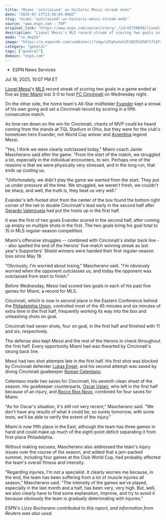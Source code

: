 ```yaml
---
title: "Miami 'outclassed' as historic Messi streak ends"
date: "2025-07-17T13:56:04.000Z"
slug: "miami-'outclassed'-as-historic-messi-streak-ends"
source: "www.espn.com - TOP"
original_link: "https://www.espn.com/soccer/story/_/id/45758849/lionel-messi-scoring-streak-ends-miami-loss-cincinnati"
description: "Lionel Messi's MLS record streak of scoring two goals in a game ended at five as Inter Miami CF lost 3-0 to FC Cincinnati on Wednesday night."
mode: "in_depth"
image: "https://a.espncdn.com/combiner/i?img=%2Fphoto%2F2025%2F0717%2Fr1520076_1296x729_16%2D9.jpg"
category: "general"
tags: ["general"]
domain: "espn.com"
---
```

<div id="readability-page-1" class="page"><div><div><ul><li><p>ESPN News Services</p></li></ul><p><span>Jul 16, 2025, 10:07 PM ET</span></p></div><p><a data-player-guid="dc5f8d51-332b-0ab2-b4b0-c97efdc624e0" href="http://espn.com/soccer/player/_/id/45843/lionel-messi">Lionel Messi</a>'s <a data-league-guid="d9d3698e-67b3-3ca5-9eb4-f23b8e19a464" href="https://www.espn.com/soccer/league/_/name/USA.1">MLS</a> record streak of scoring two goals in a game ended at five as <a data-clubhouse-guid="68c59d9b-7197-356f-8418-52c0d216852c" href="https://www.espn.com/soccer/team?id=20232">Inter Miami</a> lost 3-0 to host <a data-clubhouse-guid="b55047f9-03f0-f140-9411-e8e10336a2a8" href="https://www.espn.com/soccer/team?id=18267">FC Cincinnati</a> on Wednesday night.</p><p>On the other side, the home team's All-Star midfielder <a data-player-guid="6bf8e324-8201-2af0-aaab-61bff3d91210" href="http://espn.com/soccer/player/_/id/86436/evander">Evander</a> kept a streak of his own going and set a Cincinnati record by scoring in a fifth consecutive match.</p><p>As time ran down on the win for Cincinnati, chants of MVP could be heard coming from the stands at TQL Stadium in Ohio, but they were for the club's hometown hero Evander, not World Cup winner and <a data-clubhouse-guid="892f805f-fef9-c22d-8f87-ba08b1b4d256" href="https://www.espn.com/soccer/team?id=202">Argentina</a> legend Messi.</p><p>"Yes, I think we were clearly outclassed today," Miami coach Javier Mascherano said after the game. "From the start of the match, we struggled a lot, especially in the individual encounters, to win. Perhaps one of the reasons is that we were physically very stressed, and in the long run, that ends up costing us.</p><p>"Unfortunately, we didn't play the game we wanted from the start. They put us under pressure all the time. We struggled, we weren't fresh, we couldn't be sharp, and well, the truth is, they beat us very well."</p><p>Evander's left-footed shot from the center of the box found the bottom right corner of the net to double Cincinnati's lead early in the second half after <a data-player-guid="2cbce499-d2cf-35ef-bba6-78b0d490dca9" href="http://espn.com/soccer/player/_/id/362895/gerardo-valenzuela">Gerardo Valenzuela</a> had put the hosts up in the first half.</p><p>It was the first of two goals Evander scored in the second half, after coming up empty on multiple shots in the first. The two goals bring his goal total to 15 in MLS regular-season competition.</p><p>Miami's offensive struggles -- combined with Cincinnati's stellar back line -- also spelled the end of the Herons' five-match winning streak as last year's Supporters' Shield winners were handed their first regular-season loss since May 18.</p><p>"Obviously, I'm worried about losing," Mascherano said. "I'm obviously worried when the opponent outclasses us, and today the opponent was outclassed from start to finish."</p><p>Before Wednesday, Messi had scored two goals in each of his past five games for Miami, a record for MLS.</p><p>Cincinnati, which is now in second place in the Eastern Conference behind the <a data-clubhouse-guid="669bfb78-a442-cc53-35f1-2eacacf50a7a" href="https://www.espn.com/soccer/team?id=10739">Philadelphia Union</a>, controlled most of the 45 minutes and six minutes of extra time in the first half, frequently working its way into the box and unleashing shots on goal.</p><p>Cincinnati had seven shots, four on goal, in the first half and finished with 11 and six, respectively.</p><p>The defense also kept Messi and the rest of the Herons in check throughout the first half. Every opportunity Miami had was thwarted by Cincinnati's strong back line.</p><p>Messi had two shot attempts late in the first half. His first shot was blocked by Cincinnati defender <a data-player-guid="66d6b899-ce1c-3b77-b5cd-c2d4c891b962" href="http://espn.com/soccer/player/_/id/311520/lukas-engel">Lukas Engel</a>, and his second attempt was saved by diving Cincinnati goalkeeper <a data-player-guid="952269c7-674a-39eb-b868-0fd5391f3747" href="http://espn.com/soccer/player/_/id/315972/roman-celentano">Roman Celentano</a>.</p><p>Celentano made two saves for Cincinnati, his seventh clean sheet of the season. His goalkeeper counterparts, <a data-player-guid="e2fe81f6-104c-6ce7-a0fe-7d75879318e4" href="http://espn.com/soccer/player/_/id/102985/oscar-ustari">Oscar Ustari</a>, who left in the first half because of an injury, and <a data-player-guid="aa961066-3345-e63b-07e0-6e7fcb8aa4e1" href="http://espn.com/soccer/player/_/id/297047/rocco-rios-novo">Rocco Ríos Novo</a>, combined for four saves for Miami.</p><p>"As for Oscar's situation, it's still not very recent," Mascherano said. "We don't have any results of what it could be, so surely tomorrow, with some tests, we'll be able to verify the extent of the injury."</p><p>Miami is now fifth place in the East, although the team has three games in hand and could make up much of the eight-point deficit separating it from first-place Philadelphia.</p><p>Without making excuses, Mascherano also addressed the team's injury issues over the course of the season, and added that a jam-packed summer, including four games at the Club World Cup, had probably affected the team's overall fitness and intensity.</p><p>"Regarding injuries, I'm not a specialist. It clearly worries me because, in the end, the team has been suffering from a lot of muscle injuries all season," Mascherano said. "The intensity of the games we've played, especially in the last month and a half, has been very, very high. But, well, we also clearly have to find some explanation, improve, and try to avoid it because obviously the team is gradually deteriorating with injuries."</p><p><em>ESPN's Lizzy Becherano contributed to this report, and information from Reuters was also used.</em></p>
</div></div>